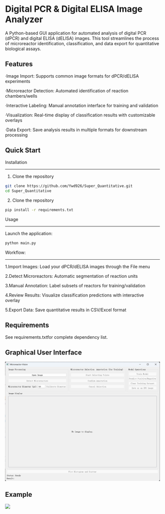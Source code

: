 Digital PCR & Digital ELISA Image Analyzer
=========
A Python-based GUI application for automated analysis of digital PCR (dPCR) and digital ELISA (dELISA) images. This tool streamlines the process of microreactor identification, classification, and data export for quantitative biological assays.

Features
---------
·Image Import​​: Supports common image formats for dPCR/dELISA experiments

·Microreactor Detection​​: Automated identification of reaction chambers/wells

·Interactive Labeling​​: Manual annotation interface for training and validation

·Visualization​​: Real-time display of classification results with customizable overlays

·​​Data Export​​: Save analysis results in multiple formats for downstream processing

Quick Start
---------

Installation
*********
1. Clone the repository
```Bash
git clone https://github.com/Ywd926/Super_Quantitative.git
cd Super_Quantitative
```
2. Clone the repository
```Bash
pip install -r requirements.txt
```

Usage
*********
Launch the application:
```Bash
python main.py
```

Workflow:
*********
​​1.Import Images​​: Load your dPCR/dELISA images through the File menu

​​2.Detect Microreactors​​: Automatic segmentation of reaction units

​​3.Manual Annotation​​: Label subsets of reactors for training/validation

​​4.Review Results​​: Visualize classification predictions with interactive overlay

​​5.Export Data​​: Save quantitative results in CSV/Excel format

Requirements
---------
See requirements.txtfor complete dependency list.

Graphical User Interface
---------
![](https://github.com/Ywd926/Super_Quantitative/raw/main/GUI.png)


Example
---------
![](https://github.com/Ywd926/Super_Quantitative/raw/main/test.svg)

